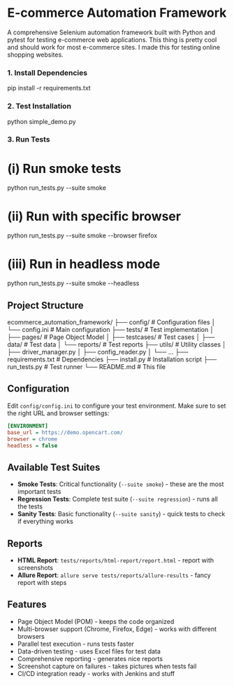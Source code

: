 # E-commerce Automation Framework

A comprehensive Selenium automation framework built with Python and pytest for testing e-commerce web applications. This thing is pretty cool and should work for most e-commerce sites. I made this for testing online shopping websites.

### 1. Install Dependencies
pip install -r requirements.txt

### 2. Test Installation
python simple_demo.py

### 3. Run Tests

# (i) Run smoke tests
python run_tests.py --suite smoke

# (ii) Run with specific browser
python run_tests.py --suite smoke --browser firefox

# (iii) Run in headless mode
python run_tests.py --suite smoke --headless

## Project Structure

ecommerce_automation_framework/
├── config/                     # Configuration files
│   └── config.ini             # Main configuration
├── tests/                      # Test implementation
│   ├── pages/                 # Page Object Model
│   ├── testcases/             # Test cases
│   ├── data/                  # Test data
│   └── reports/               # Test reports
├── utils/                     # Utility classes
│   ├── driver_manager.py
│   ├── config_reader.py
│   └── ...
├── requirements.txt           # Dependencies
├── install.py                 # Installation script
├── run_tests.py              # Test runner
└── README.md                 # This file


## Configuration

Edit `config/config.ini` to configure your test environment. Make sure to set the right URL and browser settings:

```ini
[ENVIRONMENT]
base_url = https://demo.opencart.com/
browser = chrome
headless = false
```

## Available Test Suites

- **Smoke Tests**: Critical functionality (`--suite smoke`) - these are the most important tests
- **Regression Tests**: Complete test suite (`--suite regression`) - runs all the tests
- **Sanity Tests**: Basic functionality (`--suite sanity`) - quick tests to check if everything works

## Reports

- **HTML Report**: `tests/reports/html-report/report.html` - report with screenshots
- **Allure Report**: `allure serve tests/reports/allure-results` - fancy report with steps

## Features

-  Page Object Model (POM) - keeps the code organized
-  Multi-browser support (Chrome, Firefox, Edge) - works with different browsers
-  Parallel test execution - runs tests faster
-  Data-driven testing - uses Excel files for test data
-  Comprehensive reporting - generates nice reports
-  Screenshot capture on failures - takes pictures when tests fail
-  CI/CD integration ready - works with Jenkins and stuff



